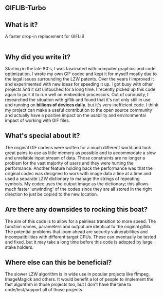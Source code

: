 GIFLIB-Turbo
---------------

What is it?
------------
A faster drop-in replacement for GIFLIB<br>
<br>

Why did you write it?<br>
-----------------------
Starting in the late 80's, I was fascinated with computer graphics and code optimization. I wrote my own GIF codec and kept it for myself mostly due to the legal issues surrounding the LZW patents. Over the years I improved it and experimented with new ideas for speeding it up. I got busy with other projects and it sat untouched for a long time. I recently picked up this code again to port it to run well on embedded processors. Out of curiousity, I researched the situation with giflib and found that it's not only still in use and running on <b>billions of devices daily</b>, but it's very inefficient code. I think my project can make a useful contribution to the open source community and actually have a positive impact on the usability and environmental impact of working with GIF files.<br>

What's special about it?<br>
------------------------
The original GIF codecs were written for a much different world and took great pains to use as little memory as possible and to accommodate a slow and unreliable input stream of data. Those constraints are no longer a problem for the vast majority of users and they were hurting the performance. Another feature holding back the performance was that the original codec was designed to work with image data a line at a time and used a separate LZW dictionary to manage the strings of repeating symbols. My codec uses the output image as the dictionary; this allows much faster 'unwinding' of the codes since they are all stored in the right direction to just be copied to the new location.<br>

Are there any downsides to rocking this boat?<br>
---------------------------------------------
The aim of this code is to allow for a painless transition to more speed. The function names, parameters and output are identical to the original giflib. The potential problems that loom ahead are security vulnerabilities and incompatibilities with different target CPUs. These can eventually be tested and fixed, but it may take a long time before this code is adopted by large stake holders.
 
Where else can this be beneficial?
--------------------------------------
The slower LZW algorithm is in wide use in popular projects like ffmpeg, ImageMagick and others. It would benefit a lot of people to implement the fast algorithm in those projects too, but I don't have the time to code/test/support all of those projects.
